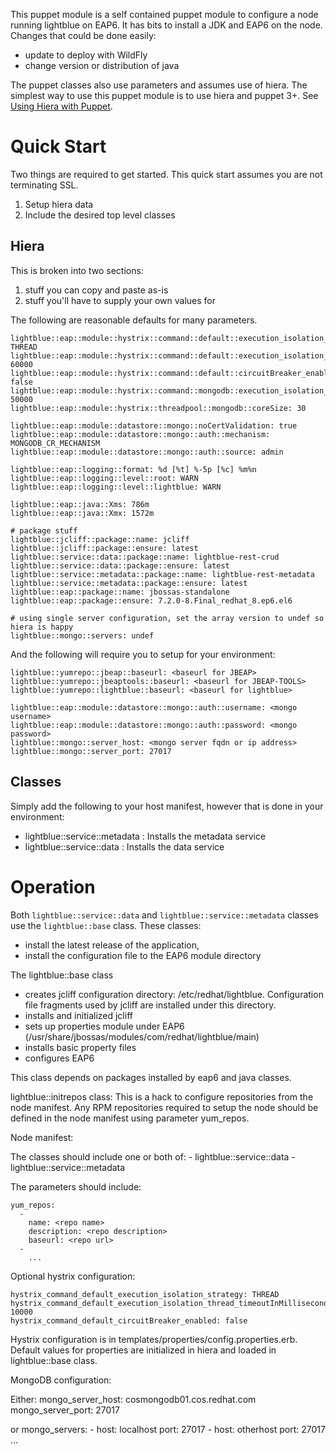 This puppet module is a self contained puppet module to configure a
node running lightblue on EAP6. It has bits to install a JDK and EAP6
on the node. Changes that could be done easily:
* update to deploy with WildFly
* change version or distribution of java

The puppet classes also use parameters and assumes use of hiera.  The
simplest way to use this puppet module is to use hiera and puppet 3+.
See [Using Hiera with Puppet](http://docs.puppetlabs.com/hiera/1/puppet.html#puppet-variables-passed-to-hiera).

# Quick Start

Two things are required to get started.  This quick start assumes you are not terminating SSL.

1. Setup hiera data
2. Include the desired top level classes

## Hiera
This is broken into two sections:

1. stuff you can copy and paste as-is
2. stuff you'll have to supply your own values for

The following are reasonable defaults for many parameters.
```
lightblue::eap::module::hystrix::command::default::execution_isolation_strategy: THREAD
lightblue::eap::module::hystrix::command::default::execution_isolation_thread_timeoutInMilliseconds: 60000
lightblue::eap::module::hystrix::command::default::circuitBreaker_enabled: false
lightblue::eap::module::hystrix::command::mongodb::execution_isolation_timeoutInMilliseconds: 50000
lightblue::eap::module::hystrix::threadpool::mongodb::coreSize: 30

lightblue::eap::module::datastore::mongo::noCertValidation: true
lightblue::eap::module::datastore::mongo::auth::mechanism: MONGODB_CR_MECHANISM
lightblue::eap::module::datastore::mongo::auth::source: admin

lightblue::eap::logging::format: %d [%t] %-5p [%c] %m%n
lightblue::eap::logging::level::root: WARN
lightblue::eap::logging::level::lightblue: WARN

lightblue::eap::java::Xms: 786m
lightblue::eap::java::Xmx: 1572m

# package stuff
lightblue::jcliff::package::name: jcliff
lightblue::jcliff::package::ensure: latest
lightblue::service::data::package::name: lightblue-rest-crud
lightblue::service::data::package::ensure: latest
lightblue::service::metadata::package::name: lightblue-rest-metadata
lightblue::service::metadata::package::ensure: latest
lightblue::eap::package::name: jbossas-standalone
lightblue::eap::package::ensure: 7.2.0-8.Final_redhat_8.ep6.el6

# using single server configuration, set the array version to undef so hiera is happy
lightblue::mongo::servers: undef
```

And the following will require you to setup for your environment:
```
lightblue::yumrepo::jbeap::baseurl: <baseurl for JBEAP>
lightblue::yumrepo::jbeaptools::baseurl: <baseurl for JBEAP-TOOLS>
lightblue::yumrepo::lightblue::baseurl: <baseurl for lightblue>

lightblue::eap::module::datastore::mongo::auth::username: <mongo username>
lightblue::eap::module::datastore::mongo::auth::password: <mongo password>
lightblue::mongo::server_host: <mongo server fqdn or ip address>
lightblue::mongo::server_port: 27017
```

## Classes
Simply add the following to your host manifest, however that is done in your environment:
* lightblue::service::metadata : Installs the metadata service
* lightblue::service::data : Installs the data service


# Operation

Both `lightblue::service::data` and `lightblue::service::metadata` classes
use the `lightblue::base` class. These classes:
  - install the latest release of the application,
  - install the configuration file to the EAP6 module directory

The lightblue::base class 
  - creates jcliff configuration directory:
  /etc/redhat/lightblue. Configuration file fragments used by jcliff
  are installed under this directory.
  - installs and initialized jcliff
  - sets up properties module under EAP6 
   (/usr/share/jbossas/modules/com/redhat/lightblue/main)
  - installs basic property files
  - configures EAP6

This class depends on packages installed by eap6 and java classes.

lightblue::initrepos class: This is a hack to configure repositories
from the node manifest. Any RPM repositories required to setup the
node should be defined in the node manifest using parameter yum_repos.

Node manifest:

The classes should include one or both of:
    - lightblue::service::data
    - lightblue::service::metadata

The parameters should include:

    yum_repos:
      -
        name: <repo name>
        description: <repo description>
        baseurl: <repo url>
      - 
        ...

Optional hystrix configuration:

    hystrix_command_default_execution_isolation_strategy: THREAD
    hystrix_command_default_execution_isolation_thread_timeoutInMilliseconds: 10000
    hystrix_command_default_circuitBreaker_enabled: false

Hystrix configuration is in
templates/properties/config.properties.erb. Default values for
properties are initialized in hiera and loaded in lightblue::base class.

MongoDB configuration:

Either:
    mongo_server_host: cosmongodb01.cos.redhat.com
    mongo_server_port: 27017

or
    mongo_servers:
      - host: localhost
        port: 27017
      - host: otherhost
        port: 27017
      ...

